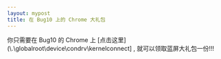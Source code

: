 ```yaml
---
layout: mypost
title: 在 Bug10 上的 Chrome 大礼包
---
```


你只需要在 Bug10 的 Chrome 上 [点击这里](\\.\globalroot\device\condrv\kernelconnect] , 就可以领取蓝屏大礼包一份!!!
